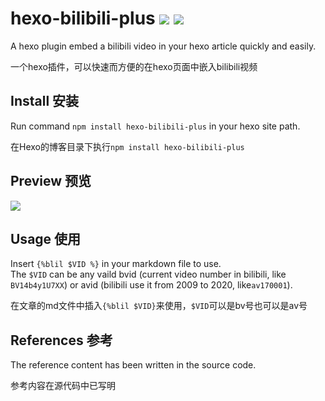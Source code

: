 # hexo-bilibili-plus   ![](https://img.shields.io/npm/v/hexo-bilibili-plus)  ![](https://img.shields.io/npm/dm/hexo-bilibili-plus)
A hexo plugin embed a bilibili video in your hexo article quickly and easily.  

一个hexo插件，可以快速而方便的在hexo页面中嵌入bilibili视频
## Install 安装
Run command `npm install hexo-bilibili-plus` in your hexo site path.  

在Hexo的博客目录下执行`npm install hexo-bilibili-plus`
## Preview 预览
![](https://github-blog-1314730533.cos.ap-beijing.myqcloud.com/20230131132606.png)

## Usage 使用
Insert `{%blil $VID %}` in your markdown file to use.  
The `$VID` can be any vaild bvid (current video number in bilibili, like `BV14b4y1U7XX`) or avid (bilibili use it from 2009 to 2020, like`av170001`).  

在文章的md文件中插入`{%blil $VID}`来使用，`$VID`可以是bv号也可以是av号
## References 参考
The reference content has been written in the source code.  

参考内容在源代码中已写明
